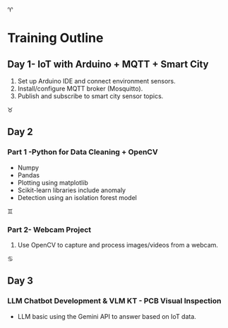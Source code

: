 :aries:
<h1>Training Outline</h1>

<h2>Day 1- IoT with Arduino + MQTT + Smart City</h2>
<ol>
  <li>Set up Arduino IDE and connect environment sensors.</li>
  <li> Install/configure MQTT broker (Mosquitto).</li>
  <li>Publish and subscribe to smart city sensor topics.</li>
</ol>

:taurus:
<h2>Day 2</h2>
<h3>Part 1 -Python for Data Cleaning + OpenCV</h3>
<ul>
  <li>Numpy</li>
  <li>Pandas</li>
  <li>Plotting using matplotlib</li>
  <li>Scikit-learn libraries include anomaly</li>
  <li>Detection using an isolation forest model</li> 
</ul>

:gemini:
<h3>Part 2- Webcam Project</h3>
<ol>
  <li>Use OpenCV to capture and process images/videos from a webcam.</li>
</ol>

:cancer:
<h2>Day 3</h2>
<h3>LLM Chatbot Development & VLM KT - PCB Visual Inspection</h3>
<ul>
  <li>LLM basic using the Gemini API to answer based on IoT data.</li>
</ul>

